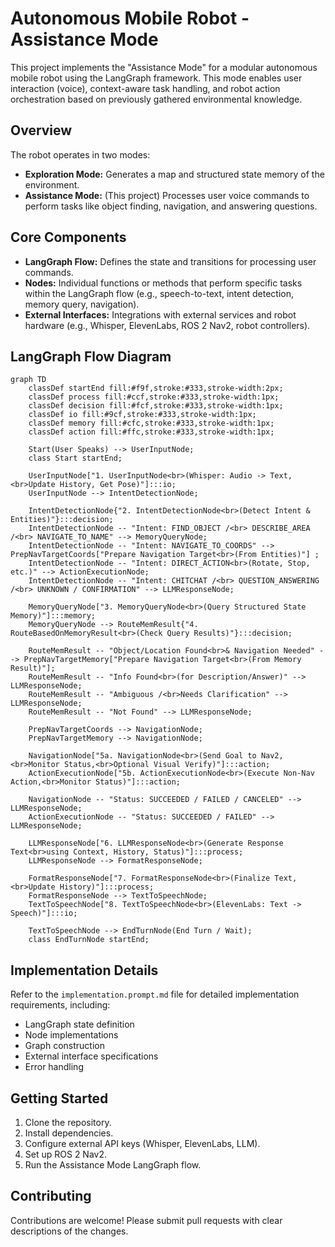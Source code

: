 # Autonomous Mobile Robot - Assistance Mode

This project implements the "Assistance Mode" for a modular autonomous mobile robot using the LangGraph framework. This mode enables user interaction (voice), context-aware task handling, and robot action orchestration based on previously gathered environmental knowledge.

## Overview

The robot operates in two modes:

*   **Exploration Mode:** Generates a map and structured state memory of the environment.
*   **Assistance Mode:** (This project) Processes user voice commands to perform tasks like object finding, navigation, and answering questions.

## Core Components

*   **LangGraph Flow:** Defines the state and transitions for processing user commands.
*   **Nodes:** Individual functions or methods that perform specific tasks within the LangGraph flow (e.g., speech-to-text, intent detection, memory query, navigation).
*   **External Interfaces:** Integrations with external services and robot hardware (e.g., Whisper, ElevenLabs, ROS 2 Nav2, robot controllers).

## LangGraph Flow Diagram

```mermaid
graph TD
    classDef startEnd fill:#f9f,stroke:#333,stroke-width:2px;
    classDef process fill:#ccf,stroke:#333,stroke-width:1px;
    classDef decision fill:#fcf,stroke:#333,stroke-width:1px;
    classDef io fill:#9cf,stroke:#333,stroke-width:1px;
    classDef memory fill:#cfc,stroke:#333,stroke-width:1px;
    classDef action fill:#ffc,stroke:#333,stroke-width:1px;

    Start(User Speaks) --> UserInputNode;
    class Start startEnd;

    UserInputNode["1. UserInputNode<br>(Whisper: Audio -> Text,<br>Update History, Get Pose)"]:::io;
    UserInputNode --> IntentDetectionNode;

    IntentDetectionNode{"2. IntentDetectionNode<br>(Detect Intent & Entities)"}:::decision;
    IntentDetectionNode -- "Intent: FIND_OBJECT /<br> DESCRIBE_AREA /<br> NAVIGATE_TO_NAME" --> MemoryQueryNode;
    IntentDetectionNode -- "Intent: NAVIGATE_TO_COORDS" --> PrepNavTargetCoords["Prepare Navigation Target<br>(From Entities)"] ;
    IntentDetectionNode -- "Intent: DIRECT_ACTION<br>(Rotate, Stop, etc.)" --> ActionExecutionNode;
    IntentDetectionNode -- "Intent: CHITCHAT /<br> QUESTION_ANSWERING /<br> UNKNOWN / CONFIRMATION" --> LLMResponseNode;

    MemoryQueryNode["3. MemoryQueryNode<br>(Query Structured State Memory)"]:::memory;
    MemoryQueryNode --> RouteMemResult{"4. RouteBasedOnMemoryResult<br>(Check Query Results)"}:::decision;

    RouteMemResult -- "Object/Location Found<br>& Navigation Needed" --> PrepNavTargetMemory["Prepare Navigation Target<br>(From Memory Result)"];
    RouteMemResult -- "Info Found<br>(for Description/Answer)" --> LLMResponseNode;
    RouteMemResult -- "Ambiguous /<br>Needs Clarification" --> LLMResponseNode;
    RouteMemResult -- "Not Found" --> LLMResponseNode;

    PrepNavTargetCoords --> NavigationNode;
    PrepNavTargetMemory --> NavigationNode;

    NavigationNode["5a. NavigationNode<br>(Send Goal to Nav2,<br>Monitor Status,<br>Optional Visual Verify)"]:::action;
    ActionExecutionNode["5b. ActionExecutionNode<br>(Execute Non-Nav Action,<br>Monitor Status)"]:::action;

    NavigationNode -- "Status: SUCCEEDED / FAILED / CANCELED" --> LLMResponseNode;
    ActionExecutionNode -- "Status: SUCCEEDED / FAILED" --> LLMResponseNode;

    LLMResponseNode["6. LLMResponseNode<br>(Generate Response Text<br>using Context, History, Status)"]:::process;
    LLMResponseNode --> FormatResponseNode;

    FormatResponseNode["7. FormatResponseNode<br>(Finalize Text,<br>Update History)"]:::process;
    FormatResponseNode --> TextToSpeechNode;
    TextToSpeechNode["8. TextToSpeechNode<br>(ElevenLabs: Text -> Speech)"]:::io;

    TextToSpeechNode --> EndTurnNode(End Turn / Wait);
    class EndTurnNode startEnd;
```

## Implementation Details

Refer to the `implementation.prompt.md` file for detailed implementation requirements, including:

*   LangGraph state definition
*   Node implementations
*   Graph construction
*   External interface specifications
*   Error handling

## Getting Started

1.  Clone the repository.
2.  Install dependencies.
3.  Configure external API keys (Whisper, ElevenLabs, LLM).
4.  Set up ROS 2 Nav2.
5.  Run the Assistance Mode LangGraph flow.

## Contributing

Contributions are welcome! Please submit pull requests with clear descriptions of the changes.